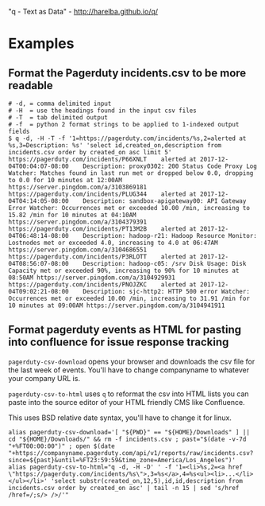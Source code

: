 "q - Text as Data" - <http://harelba.github.io/q/>

# Examples

## Format the Pagerduty incidents.csv to be more readable

```
# -d, = comma delimited input
# -H  = use the headings found in the input csv files
# -T  = tab delimited output
# -f  = python 2 format strings to be applied to 1-indexed output fields
$ q -d, -H -T -f '1=https://pagerduty.com/incidents/%s,2=alerted at %s,3=Description: %s' 'select id,created_on,description from incidents.csv order by created_on asc limit 5'
https://pagerduty.com/incidents/P66XNLT    alerted at 2017-12-04T00:04:07-08:00    Description: proxy0302: 200 Status Code Proxy Log Watcher: Matches found in last run met or dropped below 0.0, dropping to 0.0 for 10 minutes at 12:00AM https://server.pingdom.com/a/3103869181
https://pagerduty.com/incidents/PLUG344    alerted at 2017-12-04T04:14:05-08:00    Description: sandbox-apigateway00: API Gateway Error Watcher: Occurrences met or exceeded 10.00 /min, increasing to 15.82 /min for 10 minutes at 04:10AM https://server.pingdom.com/a/3104379391
https://pagerduty.com/incidents/PT13M2B    alerted at 2017-12-04T06:48:14-08:00    Description: hadoop-r21: Hadoop Resource Monitor: Lostnodes met or exceeded 4.0, increasing to 4.0 at 06:47AM https://server.pingdom.com/a/3104686551
https://pagerduty.com/incidents/P3RLOTT    alerted at 2017-12-04T08:56:07-08:00    Description: hadoop-c05: /srv Disk Usage: Disk Capacity met or exceeded 90%, increasing to 90% for 10 minutes at 08:50AM https://server.pingdom.com/a/3104929931
https://pagerduty.com/incidents/PNOJZKC    alerted at 2017-12-04T09:02:21-08:00    Description: sjc-http2: HTTP 500 error Watcher: Occurrences met or exceeded 10.00 /min, increasing to 31.91 /min for 10 minutes at 09:00AM https://server.pingdom.com/a/3104941911
```

## Format pagerduty events as HTML for pasting into confluence for issue response tracking

`pagerduty-csv-download` opens your browser and downloads the csv file for the last week of events. You'll have to change companyname to whatever your company URL is.

`pagerduty-csv-to-html` uses `q` to reformat the csv into HTML lists you can paste into the source editor of your HTML friendly CMS like Confluence.

This uses BSD relative date syntax, you'll have to change it for linux.

```
alias pagerduty-csv-download='[ "${PWD}" == "${HOME}/Downloads" ] || cd "${HOME}/Downloads/" && rm -f incidents.csv ; past="$(date -v-7d "+%FT00:00:00")" ; open $(date "+https://companyname.pagerduty.com/api/v1/reports/raw/incidents.csv?since=${past}&until=%FT23:59:59&time_zone=America/Los_Angeles")'
alias pagerduty-csv-to-html="q -d, -H -D' ' -f '1=<li>%s,2=<a href \"https://pagerduty.com/incidents/%s\">,3=%s</a>,4=%s<ul><li>...</li></ul></li>' 'select substr(created_on,12,5),id,id,description from incidents.csv order by created_on asc' | tail -n 15 | sed 's/href /href=/;s/> />/'"
```

